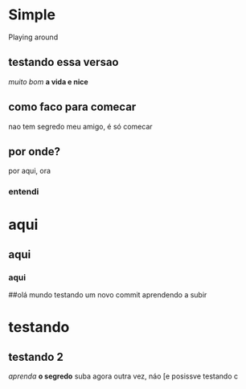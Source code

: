 # Simple
Playing around 
## testando essa versao 
*muito bom* 
**a vida e nice**
## como faco para comecar
nao tem segredo meu amigo, é só comecar
## por onde?
por aqui, ora
### entendi
# aqui
## aqui
### aqui
##olá mundo 
testando um novo commit
aprendendo a subir
# testando 
## testando 2 
*aprenda* 
**o segredo** 
suba
agora
outra vez, náo [e posissve
testando c
